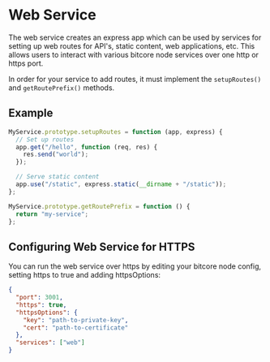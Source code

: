 # Web Service

The web service creates an express app which can be used by services for setting up web routes for API's, static content, web applications, etc. This allows users to interact with various bitcore node services over one http or https port.

In order for your service to add routes, it must implement the `setupRoutes()` and `getRoutePrefix()` methods.

## Example

```js
MyService.prototype.setupRoutes = function (app, express) {
  // Set up routes
  app.get("/hello", function (req, res) {
    res.send("world");
  });

  // Serve static content
  app.use("/static", express.static(__dirname + "/static"));
};

MyService.prototype.getRoutePrefix = function () {
  return "my-service";
};
```

## Configuring Web Service for HTTPS

You can run the web service over https by editing your bitcore node config, setting https to true and adding httpsOptions:

```json
{
  "port": 3001,
  "https": true,
  "httpsOptions": {
    "key": "path-to-private-key",
    "cert": "path-to-certificate"
  },
  "services": ["web"]
}
```
